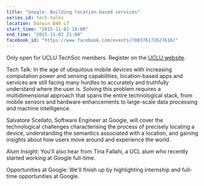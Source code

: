 ```yaml
---
title: "Google: Building location-based services"
series_id: tech-talks
location: Darwin B40 LT
start_time: "2015-11-02 18:00"
end_time: "2015-11-02 21:00"
facebook_id: "https://www.facebook.com/events/708376172627618/"
---
```


Only open for UCLU TechSoc members.
Register on the [UCLU website](http://uclu.org/clubs-societies/tech-society).

Tech Talk:
In the age of ubiquitous mobile devices with increasing computation power and sensing capabilities, location-based apps and services are still facing many hurdles to accurately and truthfully understand where the user is. Solving this problem requires a multidimensional approach that spans the entire technological stack, from mobile sensors and hardware enhancements to large-scale data processing and machine intelligence.

Salvatore Scellato, Software Engineer at Google, will cover the technological challenges characterising the process of precisely locating a device, understanding the semantics associated with a location, and gaining insights about how users move around and experience the world.

Alum Insight:
You'll also hear from Tina Fallahi, a UCL alum who recently started working at Google full-time.

Opportunities at Google:
We'll finish up by highlighting internship and full-time opportunities at Google.
